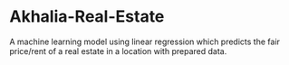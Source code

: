 # Akhalia-Real-Estate
A machine learning model using linear regression which predicts the fair price/rent of a real estate in a location with prepared data. 
